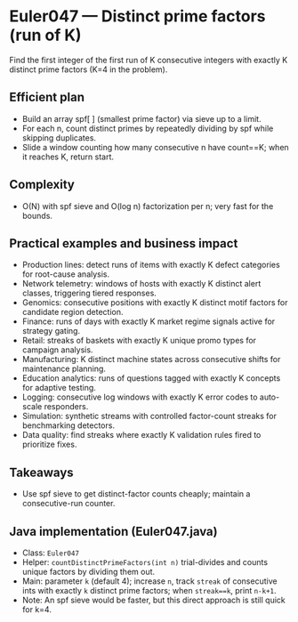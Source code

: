 # Euler047 — Distinct prime factors (run of K)

Find the first integer of the first run of K consecutive integers with exactly K distinct prime factors (K=4 in the problem).

## Efficient plan

- Build an array spf[ ] (smallest prime factor) via sieve up to a limit.
- For each n, count distinct primes by repeatedly dividing by spf while skipping duplicates.
- Slide a window counting how many consecutive n have count==K; when it reaches K, return start.

## Complexity
- O(N) with spf sieve and O(log n) factorization per n; very fast for the bounds.

## Practical examples and business impact

- Production lines: detect runs of items with exactly K defect categories for root-cause analysis.
- Network telemetry: windows of hosts with exactly K distinct alert classes, triggering tiered responses.
- Genomics: consecutive positions with exactly K distinct motif factors for candidate region detection.
- Finance: runs of days with exactly K market regime signals active for strategy gating.
- Retail: streaks of baskets with exactly K unique promo types for campaign analysis.
- Manufacturing: K distinct machine states across consecutive shifts for maintenance planning.
- Education analytics: runs of questions tagged with exactly K concepts for adaptive testing.
- Logging: consecutive log windows with exactly K error codes to auto-scale responders.
- Simulation: synthetic streams with controlled factor-count streaks for benchmarking detectors.
- Data quality: find streaks where exactly K validation rules fired to prioritize fixes.

## Takeaways
- Use spf sieve to get distinct-factor counts cheaply; maintain a consecutive-run counter.


## Java implementation (Euler047.java)

- Class: `Euler047`
- Helper: `countDistinctPrimeFactors(int n)` trial-divides and counts unique factors by dividing them out.
- Main: parameter `k` (default 4); increase `n`, track `streak` of consecutive ints with exactly `k` distinct prime factors; when `streak==k`, print `n-k+1`.
- Note: An spf sieve would be faster, but this direct approach is still quick for k=4.
